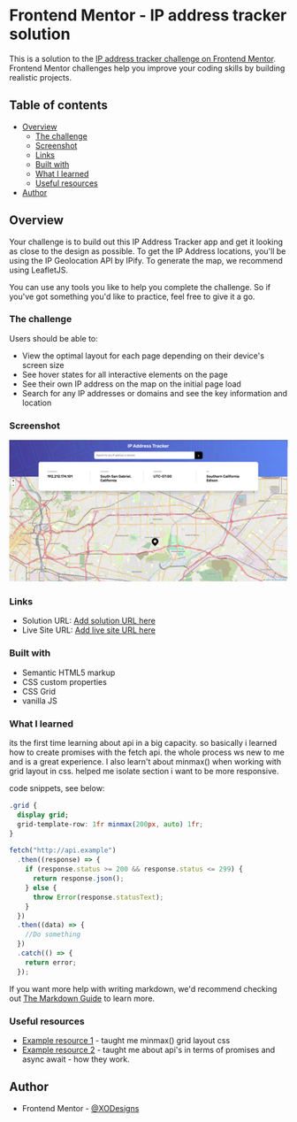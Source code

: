 # Frontend Mentor - IP address tracker solution

This is a solution to the [IP address tracker challenge on Frontend Mentor](https://www.frontendmentor.io/challenges/ip-address-tracker-I8-0yYAH0). Frontend Mentor challenges help you improve your coding skills by building realistic projects.

## Table of contents

- [Overview](#overview)
  - [The challenge](#the-challenge)
  - [Screenshot](#screenshot)
  - [Links](#links)
  - [Built with](#built-with)
  - [What I learned](#what-i-learned)
  - [Useful resources](#useful-resources)
- [Author](#author)

## Overview

Your challenge is to build out this IP Address Tracker app and get it looking as close to the design as possible. To get the IP Address locations, you'll be using the IP Geolocation API by IPify. To generate the map, we recommend using LeafletJS.

You can use any tools you like to help you complete the challenge. So if you've got something you'd like to practice, feel free to give it a go.

### The challenge

Users should be able to:

- View the optimal layout for each page depending on their device's screen size
- See hover states for all interactive elements on the page
- See their own IP address on the map on the initial page load
- Search for any IP addresses or domains and see the key information and location

### Screenshot

![Design Screenshot](./design/screenshot.png)

### Links

- Solution URL: [Add solution URL here](https://your-solution-url.com)
- Live Site URL: [Add live site URL here](https://ip-address-tracker-master-rho.vercel.app/)

### Built with

- Semantic HTML5 markup
- CSS custom properties
- CSS Grid
- vanilla JS

### What I learned

its the first time learning about api in a big capacity. so basically i learned how to create promises with the fetch api. the whole process ws new to me and is a great experience. I also learn't about minmax()
when working with grid layout in css. helped me isolate section i want to be more responsive.

code snippets, see below:

```css
.grid {
  display grid;
  grid-template-row: 1fr minmax(200px, auto) 1fr;
}
```

```js
fetch("http://api.example")
  .then((response) => {
    if (response.status >= 200 && response.status <= 299) {
      return response.json();
    } else {
      throw Error(response.statusText);
    }
  })
  .then((data) => {
    //Do something
  })
  .catch(() => {
    return error;
  });
```

If you want more help with writing markdown, we'd recommend checking out [The Markdown Guide](https://www.markdownguide.org/) to learn more.

### Useful resources

- [Example resource 1](https://www.youtube.com/c/WebDevSimplified) - taught me minmax() grid layout css
- [Example resource 2](https://www.youtube.com/c/AniaKub%C3%B3w) - taught me about api's in terms of promises and async await - how they work.

## Author

- Frontend Mentor - [@XODesigns](https://www.frontendmentor.io/profile/XODesigns)
